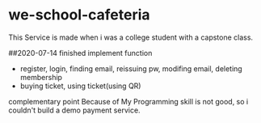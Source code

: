 # we-school-cafeteria
This Service is made when i was a college student with a capstone class.

##2020-07-14 finished
implement function
- register, login, finding email, reissuing pw, modifing email, deleting membership
- buying ticket, using ticket(using QR)

complementary point
Because of My Programming skill is not good, so i couldn't build a demo payment service.
